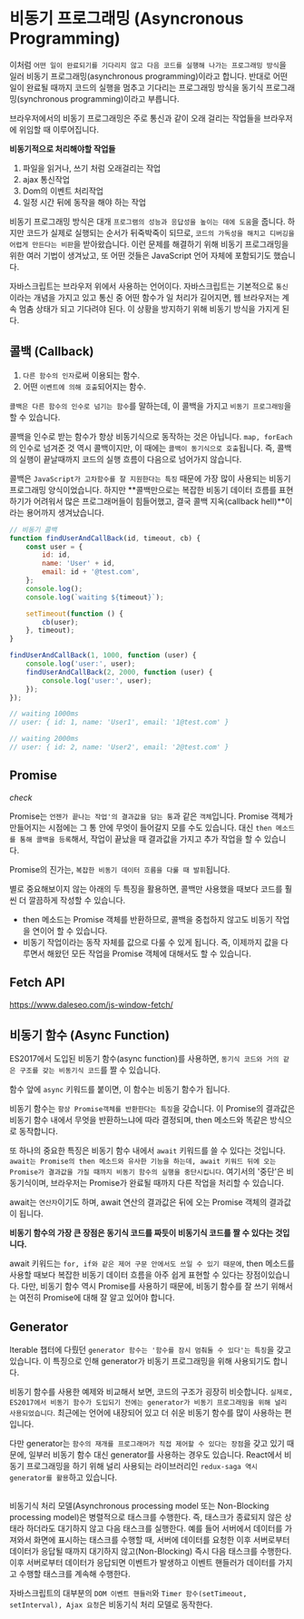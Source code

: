 # 비동기 프로그래밍 (Asyncronous Programming)

이처럼 `어떤 일이 완료되기를 기다리지 않고 다음 코드를 실행해 나가는 프로그래밍 방식`을 일러 비동기 프로그래밍(asynchronous programming)이라고 합니다. 반대로 어떤 일이 완료될 때까지 코드의 실행을 멈추고 기다리는 프로그래밍 방식을 동기식 프로그래밍(synchronous programming)이라고 부릅니다.

브라우저에서의 비동기 프로그래밍은 주로 통신과 같이 오래 걸리는 작업들을 브라우저에 위임할 때 이루어집니다.

**비동기적으로 처리해야할 작업들**

1. 파일을 읽거나, 쓰기 처럼 오래걸리는 작업
2. ajax 통신작업
3. Dom의 이벤트 처리작업
4. 일정 시간 뒤에 동작을 해야 하는 작업

비동기 프로그래밍 방식은 대개 `프로그램의 성능과 응답성을 높이는 데에 도움`을 줍니다. 하지만 코드가 실제로 실행되는 순서가 뒤죽박죽이 되므로, `코드의 가독성을 해치고 디버깅을 어렵게 만든다는 비판`을 받아왔습니다. 이런 문제를 해결하기 위해 비동기 프로그래밍을 위한 여러 기법이 생겨났고, 또 어떤 것들은 JavaScript 언어 자체에
포함되기도 했습니다.

자바스크립트는 브라우저 위에서 사용하는 언어이다. 자바스크립트는 기본적으로 `통신`이라는 개념을 가지고 있고 통신 중 어떤 함수가 일 처리가 길어지면, 웹 브라우저는 계속 멈춤 상태가 되고 기다려야 된다. 이 상황을 방지하기 위해 비동기 방식을 가지게 된다.

## 콜백 (Callback)

1. `다른 함수의 인자`로써 이용되는 함수.
2. 어떤 `이벤트에 의해 호출`되어지는 함수.

`콜백은 다른 함수의 인수로 넘기는 함수`를 말하는데, 이 콜백을 가지고 `비동기 프로그래밍`을 할 수 있습니다.

콜백을 인수로 받는 함수가 항상 비동기식으로 동작하는 것은 아닙니다. `map, forEach`의 인수로 넘겨준 것 역시 콜백이지만, 이 때에는 `콜백이 동기식으로 호출`됩니다. 즉, 콜백의 실행이 끝날때까지 코드의 실행 흐름이 다음으로 넘어가지 않습니다.

콜백은 `JavaScript가 고차함수를 잘 지원한다는 특징` 때문에 가장 많이 사용되는 비동기 프로그래밍 양식이었습니다. 하지만 **콜백만으로는 복잡한 비동기 데이터 흐름를 표현하기가 어려워서 많은 프로그래머들이 힘들어했고, 결국 콜백 지옥(callback hell)**이라는 용어까지 생겨났습니다.

```js
// 비동기 콜백
function findUserAndCallBack(id, timeout, cb) {
	const user = {
		id: id,
		name: 'User' + id,
		email: id + '@test.com',
	};
	console.log();
	console.log(`waiting ${timeout}`);

	setTimeout(function () {
		cb(user);
	}, timeout);
}

findUserAndCallBack(1, 1000, function (user) {
	console.log('user:', user);
	findUserAndCallBack(2, 2000, function (user) {
		console.log('user:', user);
	});
});

// waiting 1000ms
// user: { id: 1, name: 'User1', email: '1@test.com' }

// waiting 2000ms
// user: { id: 2, name: 'User2', email: '2@test.com' }
```

## Promise

_check_

Promise는 `언젠가 끝나는 작업'의 결과값을 담는 통`과 같은 `객체`입니다. Promise 객체가 만들어지는 시점에는 그 통 안에 무엇이 들어갈지 모를 수도 있습니다. 대신 `then 메소드를 통해 콜백을 등록`해서, 작업이 끝났을 때 결과값을 가지고 추가 작업을 할 수 있습니다.

Promise의 진가는, `복잡한 비동기 데이터 흐름을 다룰 때 발휘`됩니다.

별로 중요해보이지 않는 아래의 두 특징을 활용하면, 콜백만 사용했을 때보다 코드를 훨씬 더 깔끔하게 작성할 수 있습니다.

- then 메소드는 Promise 객체를 반환하므로, 콜백을 중첩하지 않고도 비동기 작업을 연이어 할 수 있습니다.
- 비동기 작업이라는 동작 자체를 값으로 다룰 수 있게 됩니다. 즉, 이제까지 값을 다루면서 해왔던 모든 작업을 Promise 객체에 대해서도 할 수 있습니다.

## Fetch API

https://www.daleseo.com/js-window-fetch/

## 비동기 함수 (Async Function)

ES2017에서 도입된 비동기 함수(async function)를 사용하면, `동기식 코드와 거의 같은 구조를 갖는 비동기식 코드`를 짤 수 있습니다.

함수 앞에 `async` 키워드를 붙이면, 이 함수는 비동기 함수가 됩니다.

비동기 함수는 `항상 Promise객체를 반환한다는 특징`을 갖습니다. 이 Promise의 결과값은 비동기 함수 내에서 무엇을 반환하느냐에 따라 결정되며, then 메소드와 똑같은 방식으로 동작합니다.

또 하나의 중요한 특징은 비동기 함수 내에서 `await` 키워드를 쓸 수 있다는 것입니다. `await는 Promise의 then 메소드와 유사한 기능을 하는데, await 키워드 뒤에 오는 Promise가 결과값을 가질 때까지 비동기 함수의 실행을 중단시킵니다`. 여기서의 '중단'은 비동기식이며, 브라우저는 Promise가 완료될 때까지 다른 작업을 처리할 수 있습니다.

await는 `연산자`이기도 하며, await 연산의 결과값은 뒤에 오는 Promise 객체의 결과값이 됩니다.

**비동기 함수의 가장 큰 장점은 동기식 코드를 짜듯이 비동기식 코드를 짤 수 있다는 것입니다.**

await 키워드는 `for, if와 같은 제어 구문 안에서도 쓰일 수 있기 때문에`, then 메소드를 사용할 때보다 복잡한 비동기 데이터 흐름을 아주 쉽게 표현할 수 있다는 장점이있습니다. 다만, 비동기 함수 역시 Promise를 사용하기 때문에, 비동기 함수를 잘 쓰기 위해서는 여전히 Promise에 대해 잘 알고 있어야 합니다.

## Generator

Iterable 챕터에 다뤘던 `generator 함수는 '함수를 잠시 멈춰둘 수 있다'는 특징`을 갖고 있습니다. 이 특징으로 인해 generator가 비동기 프로그래밍을 위해 사용되기도 합니다.

비동기 함수를 사용한 예제와 비교해서 보면, 코드의 구조가 굉장히 비슷합니다. `실제로, ES2017에서 비동기 함수가 도입되기 전에는 generator가 비동기 프로그래밍을 위해 널리 사용되었습니다`. 최근에는 언어에 내장되어 있고 더 쉬운 비동기 함수를 많이 사용하는 편입니다.

다만 generator는 `함수의 재개를 프로그래머가 직접 제어할 수 있다는 장점`을 갖고 있기 때문에, 일부러 비동기 함수 대신 generator를 사용하는 경우도 있습니다. React에서 비동기 프로그래밍을 하기 위해 널리 사용되는 라이브러리인 `redux-saga 역시 generator를 활용`하고 있습니다.

##

<!-- PoiemaWeb  -->

비동기식 처리 모델(Asynchronous processing model 또는 Non-Blocking processing model)은 병렬적으로 태스크를 수행한다. 즉, 태스크가 종료되지 않은 상태라 하더라도 대기하지 않고 다음 태스크를 실행한다. 예를 들어 서버에서 데이터를 가져와서 화면에 표시하는 태스크를 수행할 때, 서버에 데이터를 요청한 이후 서버로부터 데이터가 응답될 때까지 대기하지 않고(Non-Blocking) 즉시 다음 태스크를 수행한다. 이후 서버로부터 데이터가 응답되면 이벤트가 발생하고 이벤트 핸들러가 데이터를 가지고 수행할 태스크를 계속해 수행한다.

자바스크립트의 대부분의 `DOM 이벤트 핸들러`와 `Timer 함수(setTimeout, setInterval), Ajax 요청`은 비동기식 처리 모델로 동작한다.
